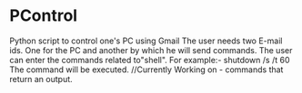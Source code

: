 # PControl
Python script to control one's PC using Gmail
The user needs two E-mail ids. One for the PC and another by which he will send commands.
The user can enter the commands related to"shell".
For example:-
shutdown /s /t 60
The command will be executed.
//Currently Working on  - commands that return an output.
